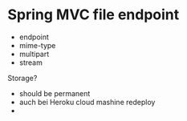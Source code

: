 Spring MVC file endpoint
========================

- endpoint
- mime-type
- multipart
- stream


Storage?
- should be permanent
- auch bei Heroku cloud mashine redeploy
- 